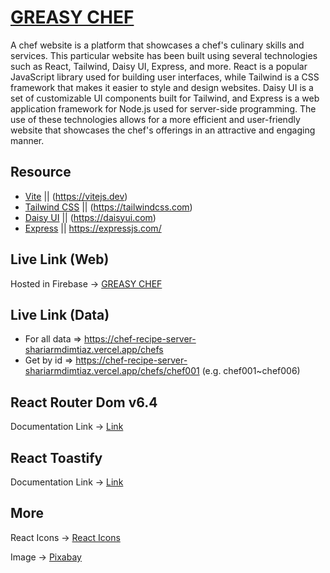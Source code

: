 # [GREASY CHEF](https://chef-recipe-5b207.web.app)

A chef website is a platform that showcases a chef's culinary skills and services. This particular website has been built using several technologies such as React, Tailwind, Daisy UI, Express, and more. React is a popular JavaScript library used for building user interfaces, while Tailwind is a CSS framework that makes it easier to style and design websites. Daisy UI is a set of customizable UI components built for Tailwind, and Express is a web application framework for Node.js used for server-side programming. The use of these technologies allows for a more efficient and user-friendly website that showcases the chef's offerings in an attractive and engaging manner.

## Resource

- [Vite](https://vitejs.dev) || (https://vitejs.dev)
- [Tailwind CSS](https://tailwindcss.com) || (https://tailwindcss.com)
- [Daisy UI](https://daisyui.com) || (https://daisyui.com)
- [Express](https://expressjs.com/) || https://expressjs.com/

## Live Link (Web)

Hosted in Firebase -> [GREASY CHEF](https://chef-recipe-5b207.web.app)

## Live Link (Data)

- For all data => https://chef-recipe-server-shariarmdimtiaz.vercel.app/chefs
- Get by id => https://chef-recipe-server-shariarmdimtiaz.vercel.app/chefs/chef001 (e.g. chef001~chef006)

## React Router Dom v6.4

Documentation Link -> [Link](https://reactrouter.com/en/main/start/overview)

## React Toastify

Documentation Link -> [Link](https://www.npmjs.com/package/react-toastify?activeTab=readme)

## More

React Icons -> [React Icons](https://react-icons.github.io/react-icons/)

Image -> [Pixabay](https://pixabay.com/)
